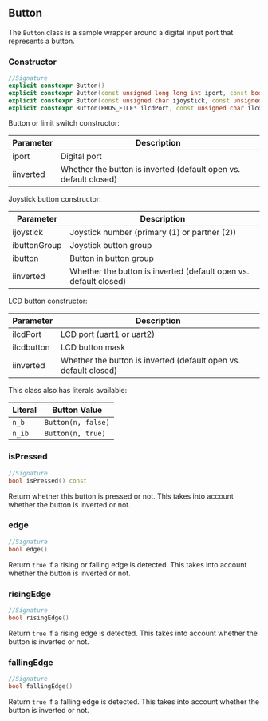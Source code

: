 ## Button

The `Button` class is a sample wrapper around a digital input port that represents a button.

### Constructor

```c++
//Signature
explicit constexpr Button()
explicit constexpr Button(const unsigned long long int iport, const bool iinverted = false)
explicit constexpr Button(const unsigned char ijoystick, const unsigned char ibuttonGroup, const unsigned char ibutton, const bool iinverted = false)
explicit constexpr Button(PROS_FILE* ilcdPort, const unsigned char ilcdButton, const bool iinverted = false)
```

Button or limit switch constructor:

Parameter | Description
----------|------------
iport | Digital port
iinverted | Whether the button is inverted (default open vs. default closed)

Joystick button constructor:

Parameter | Description
----------|------------
ijoystick | Joystick number (primary (1) or partner (2))
ibuttonGroup | Joystick button group
ibutton | Button in button group
iinverted | Whether the button is inverted (default open vs. default closed)

LCD button constructor:

Parameter | Description
----------|------------
ilcdPort | LCD port (uart1 or uart2)
ilcdbutton | LCD button mask
iinverted | Whether the button is inverted (default open vs. default closed)

This class also has literals available:

Literal | Button Value
--------|-------------
`n_b` | `Button(n, false)`
`n_ib` | `Button(n, true)`

### isPressed

```c++
//Signature
bool isPressed() const
```

Return whether this button is pressed or not. This takes into account whether the button is inverted or not.

### edge

```c++
//Signature
bool edge()
```

Return `true` if a rising or falling edge is detected. This takes into account whether the button is inverted or not.

### risingEdge

```c++
//Signature
bool risingEdge()
```

Return `true` if a rising edge is detected. This takes into account whether the button is inverted or not.

### fallingEdge

```c++
//Signature
bool fallingEdge()
```

Return `true` if a falling edge is detected. This takes into account whether the button is inverted or not.
